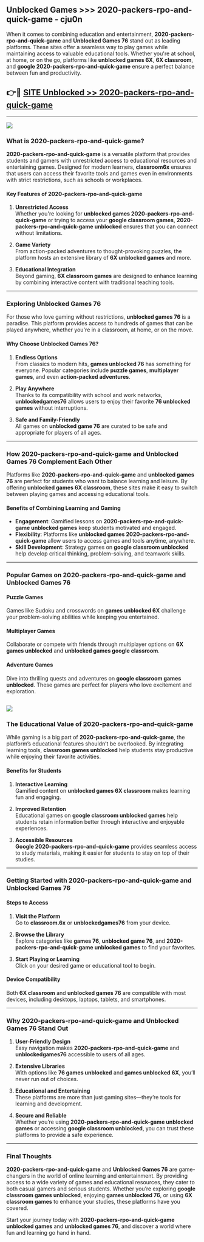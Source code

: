 ## Unblocked Games >>> 2020-packers-rpo-and-quick-game - cju0n 

When it comes to combining education and entertainment, **2020-packers-rpo-and-quick-game** and **Unblocked Games 76** stand out as leading platforms. These sites offer a seamless way to play games while maintaining access to valuable educational tools. Whether you're at school, at home, or on the go, platforms like **unblocked games 6X**, **6X classroom**, and **google 2020-packers-rpo-and-quick-game** ensure a perfect balance between fun and productivity.
## 👉🔴 [SITE Unblocked >> 2020-packers-rpo-and-quick-game](http://premium.freeplayer.one?title=2020-packers-rpo-and-quick-game&ref=22JU)
---
<a href="http://premium.freeplayer.one?title=2020-packers-rpo-and-quick-game&ref=22JU/"><img src="https://github.com/user-attachments/assets/438f12ca-57a4-47a3-8ead-c64da593a1e5"/></a>
### What is 2020-packers-rpo-and-quick-game?  

**2020-packers-rpo-and-quick-game** is a versatile platform that provides students and gamers with unrestricted access to educational resources and entertaining games. Designed for modern learners, **classroom6x** ensures that users can access their favorite tools and games even in environments with strict restrictions, such as schools or workplaces.  

#### Key Features of 2020-packers-rpo-and-quick-game  

1. **Unrestricted Access**  
   Whether you're looking for **unblocked games 2020-packers-rpo-and-quick-game** or trying to access your **google classroom games**, **2020-packers-rpo-and-quick-game unblocked** ensures that you can connect without limitations.  

2. **Game Variety**  
   From action-packed adventures to thought-provoking puzzles, the platform hosts an extensive library of **6X unblocked games** and more.  

3. **Educational Integration**  
   Beyond gaming, **6X classroom games** are designed to enhance learning by combining interactive content with traditional teaching tools.  



---

### Exploring Unblocked Games 76  

For those who love gaming without restrictions, **unblocked games 76** is a paradise. This platform provides access to hundreds of games that can be played anywhere, whether you're in a classroom, at home, or on the move.  

#### Why Choose Unblocked Games 76?  

1. **Endless Options**  
   From classics to modern hits, **games unblocked 76** has something for everyone. Popular categories include **puzzle games**, **multiplayer games**, and even **action-packed adventures**.  

2. **Play Anywhere**  
   Thanks to its compatibility with school and work networks, **unblockedgames76** allows users to enjoy their favorite **76 unblocked games** without interruptions.  

3. **Safe and Family-Friendly**  
   All games on **unblocked game 76** are curated to be safe and appropriate for players of all ages.  

---

### How 2020-packers-rpo-and-quick-game and Unblocked Games 76 Complement Each Other  

Platforms like **2020-packers-rpo-and-quick-game** and **unblocked games 76** are perfect for students who want to balance learning and leisure. By offering **unblocked games 6X classroom**, these sites make it easy to switch between playing games and accessing educational tools.  

#### Benefits of Combining Learning and Gaming  

- **Engagement**: Gamified lessons on **2020-packers-rpo-and-quick-game unblocked games** keep students motivated and engaged.  
- **Flexibility**: Platforms like **unblocked games 2020-packers-rpo-and-quick-game** allow users to access games and tools anytime, anywhere.  
- **Skill Development**: Strategy games on **google classroom unblocked** help develop critical thinking, problem-solving, and teamwork skills.  

---

### Popular Games on 2020-packers-rpo-and-quick-game and Unblocked Games 76  

#### Puzzle Games  

Games like Sudoku and crosswords on **games unblocked 6X** challenge your problem-solving abilities while keeping you entertained.  

#### Multiplayer Games  

Collaborate or compete with friends through multiplayer options on **6X games unblocked** and **unblocked games google classroom**.  

#### Adventure Games  

Dive into thrilling quests and adventures on **google classroom games unblocked**. These games are perfect for players who love excitement and exploration.  

<a href="http://download.freeplayer.one?title=2020-packers-rpo-and-quick-game&ref=23D/"><img src="https://github.com/user-attachments/assets/fe0c3e91-c8e1-489c-acf0-e2f614c12fb8"/></a>
---

### The Educational Value of 2020-packers-rpo-and-quick-game  

While gaming is a big part of **2020-packers-rpo-and-quick-game**, the platform’s educational features shouldn’t be overlooked. By integrating learning tools, **classroom games unblocked** help students stay productive while enjoying their favorite activities.  

#### Benefits for Students  

1. **Interactive Learning**  
   Gamified content on **unblocked games 6X classroom** makes learning fun and engaging.  

2. **Improved Retention**  
   Educational games on **google classroom unblocked games** help students retain information better through interactive and enjoyable experiences.  

3. **Accessible Resources**  
   **Google 2020-packers-rpo-and-quick-game** provides seamless access to study materials, making it easier for students to stay on top of their studies.  

---

### Getting Started with 2020-packers-rpo-and-quick-game and Unblocked Games 76  

#### Steps to Access  

1. **Visit the Platform**  
   Go to **classroom.6x** or **unblockedgames76** from your device.  

2. **Browse the Library**  
   Explore categories like **games 76**, **unblocked game 76**, and **2020-packers-rpo-and-quick-game unblocked games** to find your favorites.  

3. **Start Playing or Learning**  
   Click on your desired game or educational tool to begin.  

#### Device Compatibility  

Both **6X classroom** and **unblocked games 76** are compatible with most devices, including desktops, laptops, tablets, and smartphones.  

---

### Why 2020-packers-rpo-and-quick-game and Unblocked Games 76 Stand Out  

1. **User-Friendly Design**  
   Easy navigation makes **2020-packers-rpo-and-quick-game** and **unblockedgames76** accessible to users of all ages.  

2. **Extensive Libraries**  
   With options like **76 games unblocked** and **games unblocked 6X**, you’ll never run out of choices.  

3. **Educational and Entertaining**  
   These platforms are more than just gaming sites—they’re tools for learning and development.  

4. **Secure and Reliable**  
   Whether you’re using **2020-packers-rpo-and-quick-game unblocked games** or accessing **google classroom unblocked**, you can trust these platforms to provide a safe experience.  

---

### Final Thoughts  

**2020-packers-rpo-and-quick-game** and **Unblocked Games 76** are game-changers in the world of online learning and entertainment. By providing access to a wide variety of games and educational resources, they cater to both casual gamers and serious students. Whether you’re exploring **google classroom games unblocked**, enjoying **games unblocked 76**, or using **6X classroom games** to enhance your studies, these platforms have you covered.  

Start your journey today with **2020-packers-rpo-and-quick-game unblocked games** and **unblocked games 76**, and discover a world where fun and learning go hand in hand.  